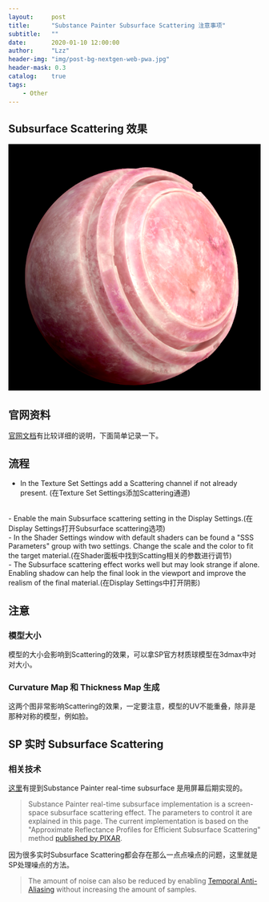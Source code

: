 ```yaml
---
layout:     post
title:      "Substance Painter Subsurface Scattering 注意事项"
subtitle:   ""
date:       2020-01-10 12:00:00
author:     "Lzz"
header-img: "img/post-bg-nextgen-web-pwa.jpg"
header-mask: 0.3
catalog:    true
tags:
    - Other
---
```

## Subsurface Scattering 效果
![](/img/SP/Jade.png)

## 官网资料
[官网文档](https://docs.substance3d.com/spdoc/subsurface-scattering-172818701.html)有比较详细的说明，下面简单记录一下。

## 流程
- In the Texture Set Settings add a Scattering channel if not already present. (在Texture Set Settings添加Scattering通道)  
<br>
- Enable the main Subsurface scattering setting in the Display Settings.(在Display Settings打开Subsurface scattering选项)  
<br>
- In the Shader Settings window with default shaders can be found a "SSS Parameters" group with two settings.
Change the scale and the color to fit the target material.(在Shader面板中找到Scatting相关的参数进行调节)  
<br>
- The Subsurface scattering effect works well but may look strange if alone. 
Enabling shadow can help the final look in the viewport and improve the realism of the final material.(在Display Settings中打开阴影)  

## 注意

### 模型大小
模型的大小会影响到Scattering的效果，可以拿SP官方材质球模型在3dmax中对对大小。

### Curvature Map 和 Thickness Map 生成
这两个图非常影响Scattering的效果，一定要注意，模型的UV不能重叠，除非是那种对称的模型，例如脸。

## SP 实时 Subsurface Scattering 

### 相关技术
[这里](https://docs.substance3d.com/spdoc/subsurface-parameters-172818973.html)有提到Substance Painter real-time subsurface 是用屏幕后期实现的。

> Substance Painter real-time subsurface implementation is a screen-space subsurface scattering effect. The parameters to control it are explained in this page.
The current implementation is based on the "Approximate Reflectance Profiles for Efficient Subsurface Scattering" method [published by PIXAR](http://graphics.pixar.com/library/ApproxBSSRDF/).


因为很多实时Subsurface Scattering都会存在那么一点点噪点的问题，这里就是SP处理噪点的方法。

> The amount of noise can also be reduced by enabling [Temporal Anti-Aliasing](https://docs.substance3d.com/spdoc/camera-settings-172818743.html) without increasing the amount of samples.

